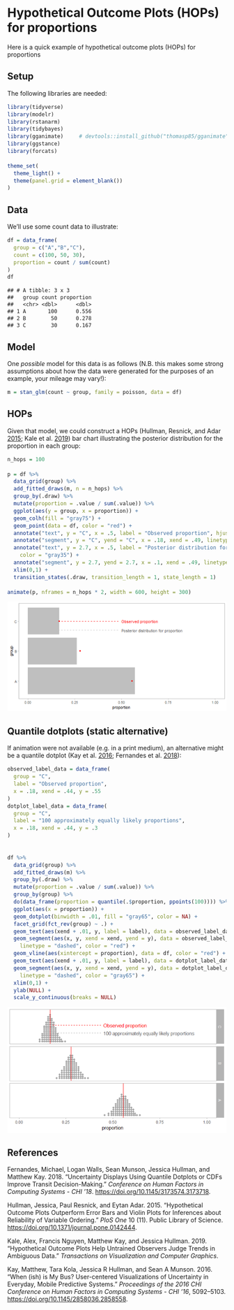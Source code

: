 Hypothetical Outcome Plots (HOPs) for proportions
================

Here is a quick example of hypothetical outcome plots (HOPs) for
proportions

## Setup

The following libraries are needed:

``` r
library(tidyverse)
library(modelr)
library(rstanarm)
library(tidybayes)
library(gganimate)     # devtools::install_github("thomasp85/gganimate")
library(ggstance)
library(forcats)

theme_set(
  theme_light() +
  theme(panel.grid = element_blank())
)
```

## Data

We’ll use some count data to illustrate:

``` r
df = data_frame(
  group = c("A","B","C"),
  count = c(100, 50, 30),
  proportion = count / sum(count)
)
df
```

    ## # A tibble: 3 x 3
    ##   group count proportion
    ##   <chr> <dbl>      <dbl>
    ## 1 A       100      0.556
    ## 2 B        50      0.278
    ## 3 C        30      0.167

## Model

One *possible* model for this data is as follows (N.B. this makes some
strong assumptions about how the data were generated for the purposes of
an example, your mileage may vary\!):

``` r
m = stan_glm(count ~ group, family = poisson, data = df)
```

## HOPs

Given that model, we could construct a HOPs (Hullman, Resnick, and Adar
[2015](#ref-Hullman2015); Kale et al. [2019](#ref-Kale2018)) bar chart
illustrating the posterior distribution for the proportion in each
group:

``` r
n_hops = 100

p = df %>%
  data_grid(group) %>%
  add_fitted_draws(m, n = n_hops) %>%
  group_by(.draw) %>%
  mutate(proportion = .value / sum(.value)) %>%
  ggplot(aes(y = group, x = proportion)) +
  geom_colh(fill = "gray75") +
  geom_point(data = df, color = "red") +
  annotate("text", y = "C", x = .5, label = "Observed proportion", hjust = 0, color = "red") +
  annotate("segment", y = "C", yend = "C", x = .18, xend = .49, linetype = "dashed", color = "red") +
  annotate("text", y = 2.7, x = .5, label = "Posterior distribution for proportion", hjust = 0,
    color = "gray35") +
  annotate("segment", y = 2.7, yend = 2.7, x = .1, xend = .49, linetype = "dashed", color = "gray75") +
  xlim(0,1) +
  transition_states(.draw, transition_length = 1, state_length = 1)

animate(p, nframes = n_hops * 2, width = 600, height = 300)
```

![](hops_proportions_files/figure-gfm/hops-1.gif)<!-- -->

## Quantile dotplots (static alternative)

If animation were not available (e.g. in a print medium), an alternative
might be a quantile dotplot (Kay et al. [2016](#ref-Kay2016); Fernandes
et al. [2018](#ref-Fernandes2018)):

``` r
observed_label_data = data_frame(
  group = "C",
  label = "Observed proportion",
  x = .18, xend = .44, y = .55
)
dotplot_label_data = data_frame(
  group = "C",
  label = "100 approximately equally likely proportions",
  x = .18, xend = .44, y = .3
)


df %>%
  data_grid(group) %>%
  add_fitted_draws(m) %>%
  group_by(.draw) %>%
  mutate(proportion = .value / sum(.value)) %>%
  group_by(group) %>%
  do(data_frame(proportion = quantile(.$proportion, ppoints(100)))) %>%
  ggplot(aes(x = proportion)) +
  geom_dotplot(binwidth = .01, fill = "gray65", color = NA) +
  facet_grid(fct_rev(group) ~ .) +
  geom_text(aes(xend + .01, y, label = label), data = observed_label_data, hjust = 0, color = "red") +
  geom_segment(aes(x, y, xend = xend, yend = y), data = observed_label_data,
    linetype = "dashed", color = "red") +
  geom_vline(aes(xintercept = proportion), data = df, color = "red") +
  geom_text(aes(xend + .01, y, label = label), data = dotplot_label_data, hjust = 0, color = "gray35") +
  geom_segment(aes(x, y, xend = xend, yend = y), data = dotplot_label_data,
    linetype = "dashed", color = "gray65") +
  xlim(0,1) +
  ylab(NULL) +
  scale_y_continuous(breaks = NULL)
```

![](hops_proportions_files/figure-gfm/quantile-dotplots-1.png)<!-- -->

## References

<div id="refs" class="references">

<div id="ref-Fernandes2018">

Fernandes, Michael, Logan Walls, Sean Munson, Jessica Hullman, and
Matthew Kay. 2018. “Uncertainty Displays Using Quantile Dotplots or CDFs
Improve Transit Decision-Making.” *Conference on Human Factors in
Computing Systems - CHI ’18*. <https://doi.org/10.1145/3173574.3173718>.

</div>

<div id="ref-Hullman2015">

Hullman, Jessica, Paul Resnick, and Eytan Adar. 2015. “Hypothetical
Outcome Plots Outperform Error Bars and Violin Plots for Inferences
about Reliability of Variable Ordering.” *PloS One* 10 (11). Public
Library of Science. <https://doi.org/10.1371/journal.pone.0142444>.

</div>

<div id="ref-Kale2018">

Kale, Alex, Francis Nguyen, Matthew Kay, and Jessica Hullman. 2019.
“Hypothetical Outcome Plots Help Untrained Observers Judge Trends in
Ambiguous Data.” *Transactions on Visualization and Computer Graphics*.

</div>

<div id="ref-Kay2016">

Kay, Matthew, Tara Kola, Jessica R Hullman, and Sean A Munson. 2016.
“When (ish) is My Bus? User-centered Visualizations of Uncertainty in
Everyday, Mobile Predictive Systems.” *Proceedings of the 2016 CHI
Conference on Human Factors in Computing Systems - CHI ’16*, 5092–5103.
<https://doi.org/10.1145/2858036.2858558>.

</div>

</div>
